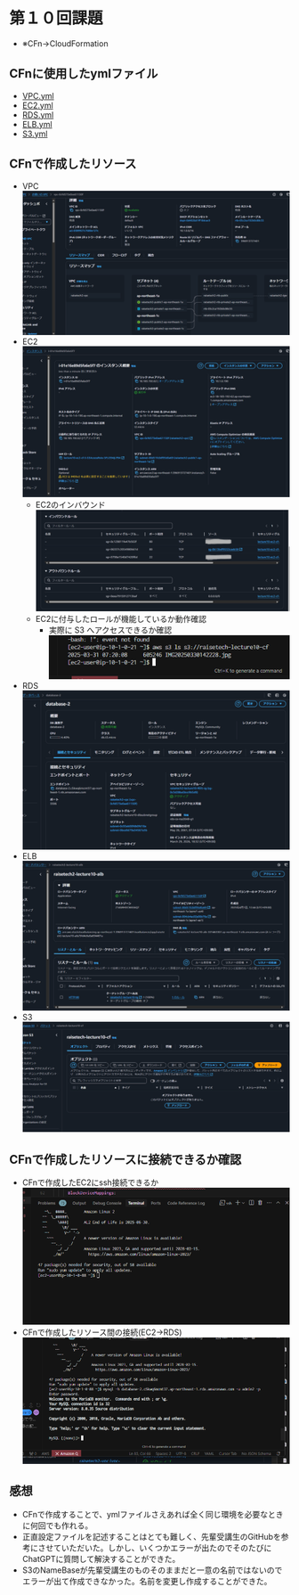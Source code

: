 # 第１０回課題
* ※CFn→CloudFormation

## CFnに使用したymlファイル
* [VPC.yml](CloudFormation-lecture10/VPC.yml)
* [EC2.yml](CloudFormation-lecture10/EC2.yml)
* [RDS.yml](CloudFormation-lecture10/RDS.yml)
* [ELB.yml](CloudFormation-lecture10/ELB.yml)
* [S3.yml](CloudFormation-lecture10/S3.yml)

## CFnで作成したリソース
* VPC
![vpc](AWS_lecture10_evi/cfで作成したvpc%202025-03-28%20121958.png)
* EC2
![ec2](AWS_lecture10_evi/CFnで作成したEC2(5)2025-03-31%20145025.png)
  - EC2のインバウンド
  ![EC2のインバウンド](AWS_lecture10_evi/CFnで作成したEC2のインバウンド2025-04-01%20131218.png)
  - EC2に付与したロールが機能しているか動作確認
    * 実際に S3 へアクセスできるか確認
  ![付与したロールが機能しているか動作確認](AWS_lecture10_evi/付与したロールの動作確認2025-03-31%20162027.png)
* RDS
![rds](AWS_lecture10_evi/CFnで作成したDBS%202025-03-29%20184059.png)
* ELB
![elb](AWS_lecture10_evi/CFnで作成したELB2025-04-01%20131113.png)
* S3
![s3](AWS_lecture10_evi/cfで作成したs3%202025-03-28%20122049.png)

## CFnで作成したリソースに接続できるか確認
* CFnで作成したEC2にssh接続できるか
![CFnで作成したec2にssh接続成功](AWS_lecture10_evi/CFnで作成したEC2にssh接続成功2025-03-29%20184158.png) 
* CFnで作成したリソース間の接続(EC2→RDS)
![CFnで作成したec2からrdsに接続成功](AWS_lecture10_evi/CFnで作成したEC2からCFnで作成したRDS２接続成功2025-03-29%20200434.png)

## 感想
* CFnで作成することで、ymlファイルさえあれば全く同じ環境を必要なときに何回でも作れる。
* 正直設定ファイルを記述することはとても難しく、先輩受講生のGitHubを参考にさせていただいた。しかし、いくつかエラーが出たのでそのたびにChatGPTに質問して解決することができた。
* S3のNameBaseが先輩受講生のものそのままだと一意の名前ではないのでエラーが出て作成できなかった。名前を変更し作成することができた。